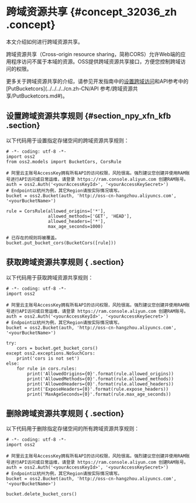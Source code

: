 # 跨域资源共享 {#concept_32036_zh .concept}

本文介绍如何进行跨域资源共享。

跨域资源共享（Cross-origin resource sharing，简称CORS）允许Web端的应用程序访问不属于本域的资源。OSS提供跨域资源共享接口，方便您控制跨域访问的权限。

更多关于跨域资源共享的介绍，请参见开发指南中的[设置跨域访问](../../../../cn.zh-CN/开发指南/安全管理/设置跨域访问.md#)和API参考中的[PutBucketcors](../../../../cn.zh-CN/API 参考/跨域资源共享/PutBucketcors.md#)。

## 设置跨域资源共享规则 {#section_npy_xfn_kfb .section}

以下代码用于设置指定存储空间的跨域资源共享规则：

```language-python
# -*- coding: utf-8 -*-
import oss2
from oss2.models import BucketCors, CorsRule

# 阿里云主账号AccessKey拥有所有API的访问权限，风险很高。强烈建议您创建并使用RAM账号进行API访问或日常运维，请登录 https://ram.console.aliyun.com 创建RAM账号。
auth = oss2.Auth('<yourAccessKeyId>', '<yourAccessKeySecret>')
# Endpoint以杭州为例，其它Region请按实际情况填写。
bucket = oss2.Bucket(auth, 'http://oss-cn-hangzhou.aliyuncs.com', '<yourBucketName>')

rule = CorsRule(allowed_origins=['*'],
                allowed_methods=['GET', 'HEAD'],
                allowed_headers=['*'],
                max_age_seconds=1000)

# 已存在的规则将被覆盖。
bucket.put_bucket_cors(BucketCors([rule]))

```

## 获取跨域资源共享规则 { .section}

以下代码用于获取跨域资源共享规则：

```language-python
# -*- coding: utf-8 -*-
import oss2

# 阿里云主账号AccessKey拥有所有API的访问权限，风险很高。强烈建议您创建并使用RAM账号进行API访问或日常运维，请登录 https://ram.console.aliyun.com 创建RAM账号。
auth = oss2.Auth('<yourAccessKeyId>', '<yourAccessKeySecret>')
# Endpoint以杭州为例，其它Region请按实际情况填写。
bucket = oss2.Bucket(auth, 'http://oss-cn-hangzhou.aliyuncs.com', '<yourBucketName>')

try:
    cors = bucket.get_bucket_cors()
except oss2.exceptions.NoSuchCors:
    print('cors is not set')
else:
    for rule in cors.rules:
        print('AllowedOrigins={0}'.format(rule.allowed_origins))
        print('AllowedMethods={0}'.format(rule.allowed_methods))
        print('AllowedHeaders={0}'.format(rule.allowed_headers))
        print('ExposeHeaders={0}'.format(rule.expose_headers))
        print('MaxAgeSeconds={0}'.format(rule.max_age_seconds))

```

## 删除跨域资源共享规则 { .section}

以下代码用于删除指定存储空间的所有跨域资源共享规则：

```language-python
# -*- coding: utf-8 -*-
import oss2

# 阿里云主账号AccessKey拥有所有API的访问权限，风险很高。强烈建议您创建并使用RAM账号进行API访问或日常运维，请登录 https://ram.console.aliyun.com 创建RAM账号。
auth = oss2.Auth('<yourAccessKeyId>', '<yourAccessKeySecret>')
# Endpoint以杭州为例，其它Region请按实际情况填写。
bucket = oss2.Bucket(auth, 'http://oss-cn-hangzhou.aliyuncs.com', '<yourBucketName>')

bucket.delete_bucket_cors()

```

